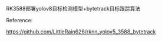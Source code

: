 RK3588部署yolov8目标检测模型+bytetrack目标跟踪算法

Reference:

https://github.com/LittleRain626/rknn_yolov5_3588_bytetrack

